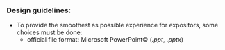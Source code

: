 ### Design guidelines:
    
* To provide the smoothest as possible experience for expositors, some choices must be done:
	- official file format: Microsoft PowerPoint© (_.ppt_, _.pptx_)
          

